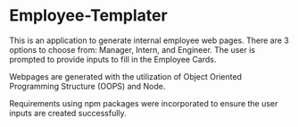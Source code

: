 # Employee-Templater
This is an application to generate internal employee web pages. There are 3 options to choose from: Manager, Intern, and Engineer. The user is prompted to provide inputs to fill in the Employee Cards.

Webpages are generated with the utilization of Object Oriented Programming Structure (OOPS) and Node.

Requirements using npm packages were incorporated to ensure the user inputs are created successfully.
